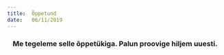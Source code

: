 ```yaml
---
title:  Õppetund
date:   06/11/2019
---
```


### <center>Me tegeleme selle õppetükiga. Palun proovige hiljem uuesti.</center>